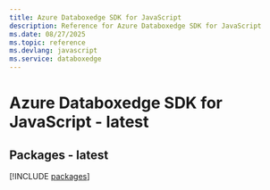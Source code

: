 ```yaml
---
title: Azure Databoxedge SDK for JavaScript
description: Reference for Azure Databoxedge SDK for JavaScript
ms.date: 08/27/2025
ms.topic: reference
ms.devlang: javascript
ms.service: databoxedge
---
```

# Azure Databoxedge SDK for JavaScript - latest
## Packages - latest
[!INCLUDE [packages](databoxedge-index.md)]